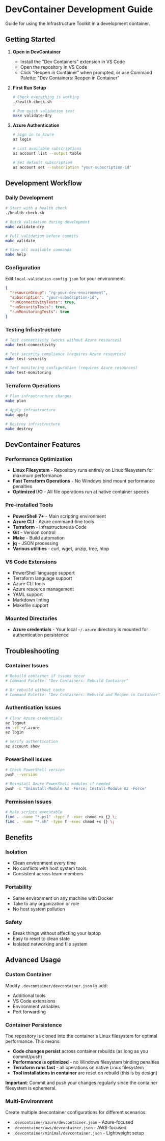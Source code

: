 # DevContainer Development Guide

Guide for using the Infrastructure Toolkit in a development container.

## Getting Started

1. **Open in DevContainer**
   - Install the "Dev Containers" extension in VS Code
   - Open the repository in VS Code
   - Click "Reopen in Container" when prompted, or use Command Palette: "Dev Containers: Reopen in Container"

2. **First Run Setup**

   ```bash
   # Check everything is working
   ./health-check.sh
   
   # Run quick validation test
   make validate-dry
   ```

3. **Azure Authentication**

   ```bash
   # Sign in to Azure
   az login
   
   # List available subscriptions
   az account list --output table
   
   # Set default subscription
   az account set --subscription "your-subscription-id"
   ```

## Development Workflow

### Daily Development

```bash
# Start with a health check
./health-check.sh

# Quick validation during development
make validate-dry

# Full validation before commits
make validate

# View all available commands
make help
```

### Configuration

Edit `local-validation-config.json` for your environment:

```json
{
  "resourceGroup": "rg-your-dev-environment",
  "subscription": "your-subscription-id",
  "runConnectivityTests": true,
  "runSecurityTests": true,
  "runMonitoringTests": true
}
```

### Testing Infrastructure

```bash
# Test connectivity (works without Azure resources)
make test-connectivity

# Test security compliance (requires Azure resources)
make test-security

# Test monitoring configuration (requires Azure resources)
make test-monitoring
```

### Terraform Operations

```bash
# Plan infrastructure changes
make plan

# Apply infrastructure
make apply

# Destroy infrastructure
make destroy
```

## DevContainer Features

### Performance Optimization

- **Linux Filesystem** - Repository runs entirely on Linux filesystem for maximum performance
- **Fast Terraform Operations** - No Windows bind mount performance penalties
- **Optimized I/O** - All file operations run at native container speeds

### Pre-installed Tools

- **PowerShell 7+** - Main scripting environment
- **Azure CLI** - Azure command-line tools
- **Terraform** - Infrastructure as Code
- **Git** - Version control
- **Make** - Build automation
- **jq** - JSON processing
- **Various utilities** - curl, wget, unzip, tree, htop

### VS Code Extensions

- PowerShell language support
- Terraform language support
- Azure CLI tools
- Azure resource management
- YAML support
- Markdown linting
- Makefile support

### Mounted Directories

- **Azure credentials** - Your local `~/.azure` directory is mounted for authentication persistence

## Troubleshooting

### Container Issues

```bash
# Rebuild container if issues occur
# Command Palette: "Dev Containers: Rebuild Container"

# Or rebuild without cache
# Command Palette: "Dev Containers: Rebuild and Reopen in Container"
```

### Authentication Issues

```bash
# Clear Azure credentials
az logout
rm -rf ~/.azure
az login

# Verify authentication
az account show
```

### PowerShell Issues

```bash
# Check PowerShell version
pwsh --version

# Reinstall Azure PowerShell modules if needed
pwsh -c "Uninstall-Module Az -Force; Install-Module Az -Force"
```

### Permission Issues

```bash
# Make scripts executable
find . -name "*.ps1" -type f -exec chmod +x {} \;
find . -name "*.sh" -type f -exec chmod +x {} \;
```

## Benefits

### Isolation

- Clean environment every time
- No conflicts with host system tools
- Consistent across team members

### Portability

- Same environment on any machine with Docker
- Take to any organization or role
- No host system pollution

### Safety

- Break things without affecting your laptop
- Easy to reset to clean state
- Isolated networking and file system

## Advanced Usage

### Custom Container

Modify `.devcontainer/devcontainer.json` to add:

- Additional tools
- VS Code extensions
- Environment variables
- Port forwarding

### Container Persistence

The repository is cloned into the container's Linux filesystem for optimal performance. This means:

- **Code changes persist** across container rebuilds (as long as you commit/push)
- **Performance is optimized** - no Windows filesystem binding penalties
- **Terraform runs fast** - all operations on native Linux filesystem
- **Tool installations in container** are reset on rebuild (this is by design)

**Important**: Commit and push your changes regularly since the container filesystem is ephemeral.

### Multi-Environment

Create multiple devcontainer configurations for different scenarios:

- `.devcontainer/azure/devcontainer.json` - Azure-focused
- `.devcontainer/aws/devcontainer.json` - AWS-focused
- `.devcontainer/minimal/devcontainer.json` - Lightweight setup
